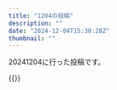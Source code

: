 ```yaml
---
title: "1204の投稿"
description: ""
date: "2024-12-04T15:30:28Z"
thumbnail: ""
---
```

20241204に行った投稿です。
<!--more-->
{{<othersns text="ジークアクスのサイトのイタリア語よくないな" url="https://qunagi.qunagi.net/notice/AohJ2l3pJvYRe1yp16" screenname="jme/k.h" date="2024-12-04T09:13:48.000Z">}}
